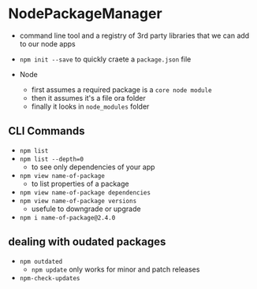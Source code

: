 # NodePackageManager

* command line tool and a registry of 3rd party libraries that we can add to our node apps
* `npm init --save` to quickly craete a `package.json` file

* Node
  * first assumes a required package is a `core node module`
  * then it assumes it's a file ora folder
  * finally it looks in `node_modules` folder 

## CLI Commands
* `npm list`
* `npm list --depth=0`
  * to see only dependencies of your app
* `npm view name-of-package`
  * to list properties of a package
* `npm view name-of-package dependencies`
* `npm view name-of-package versions`
  * usefule to downgrade or upgrade   
* `npm i name-of-package@2.4.0`

## dealing with oudated packages
* `npm outdated`
  * `npm update` only works for minor and patch releases
* `npm-check-updates`